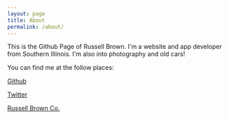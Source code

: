 ```yaml
---
layout: page
title: About
permalink: /about/
---
```


This is the Github Page of Russell Brown. I'm a website and app developer from Southern Illinois. I'm also into photography and old cars!

You can find me at the follow places:

[Github](https://github.com/rwbrown72)

[Twitter](http://twitter.com/rwbrown72)

[Russell Brown Co.](http://russellbrown.co)